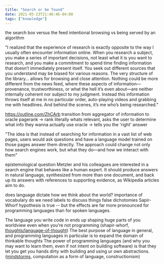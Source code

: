 ```yaml
---
title: "Search or be found"
date: 2021-05-23T21:46:46-04:00
tags: ["knowledge"]
---
```


the search box versus the feed
intentional browsing vs being served by an algorithm

"I realized that the experience of research is exactly opposite to the way I usually often encounter information online. When you research a subject, you make a series of important decisions, not least what it is you want to research, and you make a commitment to spend time finding information that doesn’t immediately present itself. You seek out different sources that you understand may be biased for various reasons. The very structure of the library… allows for browsing and close attention. Nothing could be more different from the news feed, where these aspects of information—provenance, trustworthiness, or what the hell it’s even about—are neither internally coherent nor subject to my judgment. Instead this information throws itself at me in no particular order, auto-playing videos and grabbing me with headlines. And behind the scenes, it’s me who’s being researched."

https://outline.com/ZhCArb
transition from aggregator of information to oracle
pagerank -> rank literally whats relevant, asks the user to determine what info they wanna actually use
oracle -> tells you the 'right' answer

"The idea is that instead of searching for information in a vast list of web pages, users would ask questions and have a language model trained on those pages answer them directly. The approach could change not only how search engines work, but what they do—and how we interact with them"

epistemological question
Metzler and his colleagues are interested in a search engine that behaves like a human expert. It should produce answers in natural language, synthesized from more than one document, and back up its answers with references to supporting evidence, as Wikipedia articles aim to do.

does language dictate how we think about the world?
importance of vocabulary
do we need labels to discuss things
false dichotomies
Sapir-Whorf hypothesis is true -- but the effects are far more pronounced for programming languages than for spoken languages.

The language you write code in ends up shaping huge parts of you worldview even when you're not programming (shapir-whorf, [thoughts/language-of-thought](thoughts/language-of-thought.md))
The best purpose of language in general, and programming languages in particular is to expand the domain of thinkable thoughts
The power of programming languages (and why you may want to learn them, even if not intent on building software) is that they let you get you hands dirty with building and using ur own abstractions. ([mindstorms](mindstorms.md), computation as a form of language, constructionism)